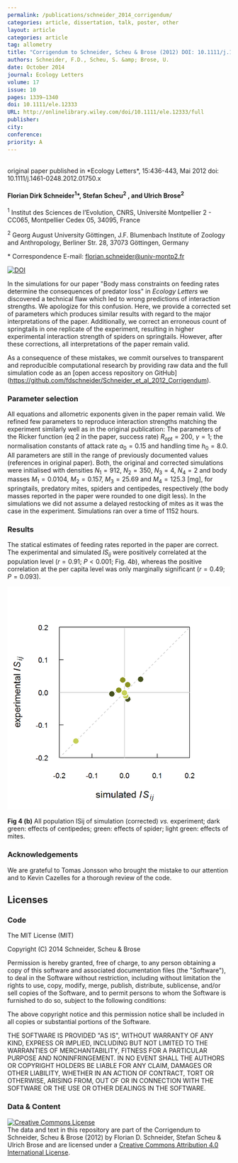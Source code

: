 ```yaml
---
permalink: /publications/schneider_2014_corrigendum/
categories: article, dissertation, talk, poster, other
layout: article
categories: article
tag: allometry
title: "Corrigendum to Schneider, Scheu & Brose (2012) DOI: 10.1111/j.1461-0248.2012.01750.x"
authors: Schneider, F.D., Scheu, S. &amp; Brose, U.
date: October 2014
journal: Ecology Letters
volume: 17
issue: 10
pages: 1339–1340
doi: 10.1111/ele.12333
URL: http://onlinelibrary.wiley.com/doi/10.1111/ele.12333/full
publisher:
city:
conference:
priority: A
---
```


<br>
original paper published in *Ecology Letters*, 15:436-443, Mai 2012
doi: 10.1111/j.1461-0248.2012.01750.x

####  Florian Dirk Schneider<sup>1</sup>*, Stefan Scheu<sup>2</sup> , and Ulrich Brose<sup>2</sup>

<sup>1</sup> Institut des Sciences de l’Evolution, CNRS, Université Montpellier 2 - CC065, Montpellier Cedex 05, 34095, France

<sup>2</sup> Georg August University Göttingen, J.F. Blumenbach Institute of Zoology and Anthropology, Berliner Str. 28, 37073 Göttingen, Germany

\* Correspondence E-mail: florian.schneider@univ-montp2.fr

[![DOI](https://zenodo.org/badge/4927/fdschneider/Schneider_et_al_2012_Corrigendum.png)](http://dx.doi.org/10.5281/zenodo.10878)

In the simulations for our paper "Body mass constraints on feeding rates determine the consequences of predator loss" in *Ecology Letters* we discovered a technical flaw which led to wrong predictions of interaction strengths. We apologize for this confusion.
Here, we provide a corrected set of parameters which produces similar results with regard to the major interpretations of the paper.
Additionally, we correct an erroneous count of springtails in one replicate of the experiment, resulting in higher experimental interaction strength of spiders on springtails.
However, after these corrections, all interpretations of the paper remain valid.

As a consequence of these mistakes, we commit ourselves to
transparent and reproducible computational research by providing
raw data and the full simulation code as an [open
access repository on GitHub] (https://github.com/fdschneider/Schneider_et_al_2012_Corrigendum).

### Parameter selection

All equations and allometric exponents given in the paper remain valid. We refined few parameters to reproduce interaction strengths matching the experiment similarly well as in the original publication: The parameters of the Ricker function (eq 2 in the paper, success rate) $R_\mathrm{opt} = 200$, $γ = 1$; the normalisation constants of attack rate $a_0 = 0.15$ and handling time $h_0 = 8.0$. All parameters are still in the range of previously documented values (references in original paper). Both, the original and corrected simulations were initialised with densities $N_1 = 912$, $N_2 = 350$, $N_3 = 4$, $N_4 = 2$ and body masses $M_1 = 0.0104$, $M_2 = 0.157$, $M_3 = 25.69$ and $M_4 = 125.3$ [mg], for springtails, predatory mites, spiders and centipedes, respectively (the body masses reported in the paper were rounded to one digit less). In the simulations we did not assume a delayed restocking of mites as it was the case in the experiment. Simulations ran over a time of 1152 hours.

### Results

The statical estimates of feeding rates reported in the paper are correct. The experimental and simulated $IS_{ij}$ were positively correlated at the population level ($r = 0.91$; $P < 0.001$; Fig. 4*b*), whereas the positive correlation at the per capita level was only marginally significant ($r = 0.49$; $P = 0.093$).

![Fig 4 (b) All population $IS_{ij}$ of simulation (corrected) *vs.* experiment; dark green: effects of centipedes; green: effects of spider; light green: effects of mites.](https://raw.githubusercontent.com/fdschneider/Schneider_et_al_2012_Corrigendum/release/manuscript/schneider_fig4b.png)

**Fig 4 (b)** All population ISij of simulation (corrected) *vs.* experiment; dark green: effects of centipedes; green: effects of spider; light green: effects of mites.

### Acknowledgements

We are grateful to Tomas Jonsson who brought the mistake to our attention and to Kevin Cazelles for a thorough review of the code.


## Licenses

### Code

The MIT License (MIT)

Copyright (C) 2014  Schneider, Scheu & Brose

Permission is hereby granted, free of charge, to any person obtaining a copy of this software and associated documentation files (the "Software"), to deal in the Software without restriction, including without limitation the rights to use, copy, modify, merge, publish, distribute, sublicense, and/or sell copies of the Software, and to permit persons to whom the Software is furnished to do so, subject to the following conditions:

The above copyright notice and this permission notice shall be included in all copies or substantial portions of the Software.

THE SOFTWARE IS PROVIDED "AS IS", WITHOUT WARRANTY OF ANY KIND, EXPRESS OR IMPLIED, INCLUDING BUT NOT LIMITED TO THE WARRANTIES OF MERCHANTABILITY, FITNESS FOR A PARTICULAR PURPOSE AND NONINFRINGEMENT. IN NO EVENT SHALL THE AUTHORS OR COPYRIGHT HOLDERS BE LIABLE FOR ANY CLAIM, DAMAGES OR OTHER LIABILITY, WHETHER IN AN ACTION OF CONTRACT, TORT OR OTHERWISE, ARISING FROM, OUT OF OR IN CONNECTION WITH THE SOFTWARE OR THE USE OR OTHER DEALINGS IN THE SOFTWARE.

###  Data & Content

<a rel="license" href="http://creativecommons.org/licenses/by/4.0/"><img alt="Creative Commons License" style="border-width:0" src="https://i.creativecommons.org/l/by/4.0/88x31.png" /></a><br />The data and text in this repository are part of the <span xmlns:dct="http://purl.org/dc/terms/" property="dct:title">Corrigendum to Schneider, Scheu & Brose (2012)</span> by <span xmlns:cc="http://creativecommons.org/ns#" property="cc:attributionName">Florian D. Schneider, Stefan Scheu & Ulrich Brose</span> and are licensed under a <a rel="license" href="http://creativecommons.org/licenses/by/4.0/">Creative Commons Attribution 4.0 International License</a>.
